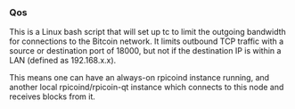 ### Qos ###

This is a Linux bash script that will set up tc to limit the outgoing bandwidth for connections to the Bitcoin network. It limits outbound TCP traffic with a source or destination port of 18000, but not if the destination IP is within a LAN (defined as 192.168.x.x).

This means one can have an always-on rpicoind instance running, and another local rpicoind/rpicoin-qt instance which connects to this node and receives blocks from it.
